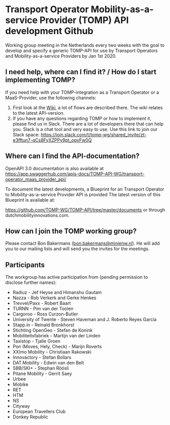 Transport Operator Mobility-as-a-service Provider (TOMP) API development Github
====

Working group meeting in the Netherlands every two weeks with the goal to develop 
and specify a generic TOMP-API for use by Transport Operators and Mobility-as-a-service Providers by Jan 1st 2020.

I need help, where can I find it? / How do I start implementing TOMP?
---
If you need help with your TOMP-integration as a Transport Operator or a MaaS-Provider, use the following channels:
 1. First look at the [Wiki](https://github.com/TOMP-WG/TOMP-API/wiki), a lot of flows are described there. The wiki relates to the latest API-version.
 2. If you have any questions regarding TOMP or how to implement it, please find us in Slack. There are a lot of developers there that can help you. Slack is a chat tool and very easy to use. Use this link to join our Slack space: https://join.slack.com/t/tomp-wg/shared_invite/zt-e3fftun7-qCs8FyXZPPy9pt_opyFw0Q

Where can I find the API-documentation?
---
OpenAPI 3.0 documentation is also available at https://app.swaggerhub.com/apis-docs/TOMP-API-WG/transport-operator_maas_provider_api/

To document the latest developments, a Blueprint for an Transport Operator to Mobility-as-a-service Provider API is provided
The latest version of this Blueprint is available at:

https://github.com/TOMP-WG/TOMP-API/tree/master/documents or through dutchmobilityinnovations.com.

How can I join the TOMP working group?
---
Please contact Bon Bakermans (bon.bakermans@minienw.nl). He will add you to our mailing lists and will send you the invites for the meetings.

Participants
---
The workgroup has active participation from (pending permission to disclose further names):

- Radiuz - Jef Heyse and Himanshu Gautam
- Nazza - Rob Verkerk and Gerke Henkes
- Trevvel/Paxx - Robert Baart
- TURNN - Pim van der Toolen
- Cargoroo - Ross Curzon-Butler
- University of Twente - Steven Haveman and J. Roberto Reyes García
- Stapp.in - Reinald Bronkhorst
- Stichting OpenGeo - Stefan de Konink
- Mobiliteitsfabriek - Martijn van der Linden
- Taxistop - Tjalle Groen
- Pon (Moves, Hely, Check) - Marijn Roverts
- XXImo Mobility - Christiaan Rakowski
- Innovactory - Stefan Bollars
- DAT.Mobility - Edwin van den Belt
- SBB/SKI+ - Stephan Röösli
- Pitane Mobility - Gerrit Saey
- Urbee
- Mobike
- RET
- HTM
- NS
- Cityway
- European Travellers Club
- Donkey Republic
